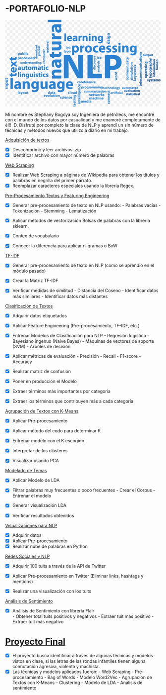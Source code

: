 # -PORTAFOLIO-NLP

![NLP](NLP.jpg)

Mi nombre es Stephany Bogoya soy Ingeniera de petróleos, me encontré con el mundo de los datos por casualidad y me enamoré completamente de él!! :D.
Disfruté  por completo la clase de NLP y aprendí un sin número de técnicas y métodos nuevos que utilizo a diario en mi trabajo. 


[Adquisición de textos](https://github.com/StephanyBogoya/-PORTAFOLIO-NLP/blob/main/Soluci%C3%B3n%20Taller%202.ipynb)
- [x] Descomprimir y leer archivos .zip
- [x] Identificar archivo con mayor número de palabras

[Web Scraping](https://github.com/StephanyBogoya/-PORTAFOLIO-NLP/blob/main/Soluci%C3%B3n%20Taller%203%20.ipynb)
- [x] Realizar Web Scraping a páginas de Wikipedia para obtener los títulos y palabras en negrilla del primer párrafo.
- [x] Reemplazar caracteres especiales usando la librería Regex.

[Pre-Procesamiento Textos y Featuring Engineering](https://github.com/StephanyBogoya/-PORTAFOLIO-NLP/blob/main/Pre-Procesamiento%20de%20textos%20y%20y%20Featuring%20Engineering.ipynb)
- [x] Generar pre-procesamiento de texto en NLP usando:
       - Palabras vacías
       - Tokenización
       - Stemming 
       - Lematización
     
- [x] Aplicar métodos de vectorización Bolsas de palabras con la librería sklearn.
- [x] Conteo de vocabulario
- [x] Conocer la diferencia para aplicar n-gramas o BoW

[TF-IDF](https://github.com/StephanyBogoya/-PORTAFOLIO-NLP/blob/main/TF-IDF.ipynb)

- [x] Generar pre-procesamiento de texto en NLP (como se aprendió en el módulo pasado)
- [x] Crear la Matriz TF-IDF
- [x] Verificar medidas de similitud
       - Distancia del Coseno
       - Identificar datos más similares
       - Identificar datos más distantes


[Clasificación de Textos](https://github.com/StephanyBogoya/-PORTAFOLIO-NLP/blob/main/Soluci%C3%B3n%20taller%207.ipynb)
- [x] Adquirir datos etiquetados
- [x] Aplicar Feature Engineering (Pre-procesamiento, TF-IDF, etc.)
- [x] Entrenar Modelos de Clasificación para NLP 
       - Regresión logística
       - Bayesiano ingenuo (Naive Bayes)
       - Máquinas de vectores de soporte (SVM)
       - Árboles de decisión
- [x] Aplicar métricas de evaluación 
       - Precisión
       - Recall
       - F1-score
       - Accuracy 
- [x] Realizar matriz de confusión
- [x] Poner en producción el Modelo
- [x] Extraer términos más importantes por categoría
- [x] Extraer los términos que contribuyen más a cada categoría


[Agrupación de Textos con K-Means](https://github.com/StephanyBogoya/-PORTAFOLIO-NLP/blob/main/Soluci%C3%B3n%20taller8.ipynb)

- [x] Aplicar Pre-procesamiento
- [x] Aplicar método del codo para determinar K
- [x] Entrenar modelo con el K escogido
- [x] Interpretar de los clústeres
- [x] Visualizar usando PCA


[Modelado de Temas](https://github.com/StephanyBogoya/-PORTAFOLIO-NLP/blob/main/Soluci%C3%B3n%20taller%209.ipynb)
- [x] Aplicar Modelo de LDA 
- [x] Filtrar palabras muy frecuentes o poco frecuentes
       - Crear el Corpus
       - Entrenar el modelo
- [x] Generar visualización LDA
- [x] Verificar resultados obtenidos


[Visualizaciones para NLP](https://github.com/StephanyBogoya/-PORTAFOLIO-NLP/blob/main/WORD%20CLOUD.ipynb)
- [x] Adquirir datos
- [x] Aplicar Pre-procesamiento
- [x] Realizar nube de palabras en Python

[Redes Sociales y NLP](https://github.com/StephanyBogoya/-PORTAFOLIO-NLP/blob/main/Soluci%C3%B3n%20taller8.ipynb)
- [x] Adquirir 100 tuits a través de la API de Twitter
- [x] Aplicar Pre-procesamiento en Twitter (Eliminar links, hashtags y mentions)
- [x] Realizar una visualización con los tuits


[Análisis de Sentimiento](https://github.com/StephanyBogoya/-PORTAFOLIO-NLP/blob/main/Soluci%C3%B3n_taller_12.ipynb)
- [x] Análisis de Sentimiento con librería Flair        
       - Obtener total tuits positivos y negativos 
       - Extraer tuit más positivo
       - Extraer tuit más negativo

# [Proyecto Final](https://github.com/StephanyBogoya/-PORTAFOLIO-NLP/blob/main/PROYECTO_FINAL_NLP_G51_2021-I.ipynb)
- [x] El proyecto busca identificar a través de algunas técnicas y modelos vistos en clase, si las letras de las rondas infantiles tienen alguna connotación agresiva, violenta y machista.
- [x] Las técnicas y modelos aplicados fueron:
       - Web Scraping
       - Pre-procesamiento
       - Bag of Words
       - Modelo Word2Vec
       - Agrupación de Textos con K-Means – Clustering
       - Modelo de LDA
       - Análisis de sentimiento
